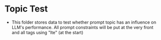 # Topic Test
- This folder stores data to test whether prompt topic has an influence on LLM's performance. All prompt constraints will be put at the very front and all tags using "lte" (at the start)
